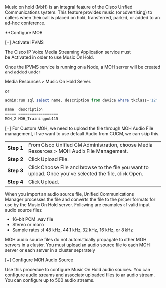 Music on hold (MoH) is an integral feature of the Cisco Unified Communications system. This feature provides music (or advertising) to callers when their call is placed on hold, transferred, parked, or added to an ad-hoc conference.

**Configure MOH

[+] Activate IPVMS

The Cisco IP Voice Media Streaming Application service must be Activated in order to use Music On Hold.

Once the IPVMS service is running on a Node, a MOH server will be created and added under

Media Resources > Music On Hold Server.

or 

``` powershell
admin:run sql select name, description from device where tkclass='12'

name  description
===== ==================
MOH_2 MOH_Trainingpub115
```

[+] For Custom MOH, we need to upload the file through MOH Audio File management, if we want to use default Audio from CUCM, we can skip this.

|   |   |
|---|---|
|**Step 1**|From Cisco Unified CM Administration, choose Media Resources > MOH Audio File Management.|
|**Step 2**|Click Upload File.|
|**Step 3**|Click Choose File and browse to the file you want to upload. Once you've selected the file, click Open.|
|**Step 4**|Click Upload.|
When you import an audio source file, Unified Communications Manager processes the file and converts the file to the proper formats for use by the Music On Hold server. Following are examples of valid input audio source files:

- 16-bit PCM .wav file
- Stereo or mono
- Sample rates of 48 kHz, 44.1 kHz, 32 kHz, 16 kHz, or 8 kHz

MOH audio source files do not automatically propagate to other MOH servers in a cluster. You must upload an audio source file to each MOH server or each server in a cluster separately

[+] Configure MOH Audio Source

Use this procedure to configure Music On Hold audio sources. You can configure audio streams and associate uploaded files to an audio stream. You can configure up to 500 audio streams.